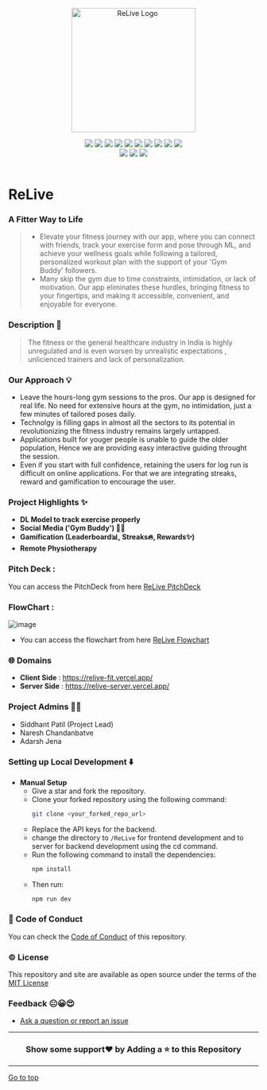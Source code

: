 <p align="center"><img src="https://github.com/Siddhant-Patil0203/localhost-3000/assets/77800620/3add86fc-30ad-414b-87a6-e24c5bf2ac21" alt="ReLive Logo" width="250px" height="250px" align="center"/> </p>

<div align="center">
   <img src="https://img.shields.io/github/repo-size/Siddhant-Patil0203/localhost-3000?style=for-the-badge" />
   <img src="https://img.shields.io/github/issues-raw/Siddhant-Patil0203/localhost-3000?style=for-the-badge" />
   <img src="https://img.shields.io/github/issues-closed-raw/Siddhant-Patil0203/localhost-3000?style=for-the-badge" />
   <img src="https://img.shields.io/github/license/Siddhant-Patil0203/localhost-3000?style=for-the-badge" />
   <img src="https://img.shields.io/github/issues-pr-raw/Siddhant-Patil0203/localhost-3000?style=for-the-badge" />
   <img src="https://img.shields.io/github/issues-pr-closed-raw/Siddhant-Patil0203/localhost-3000?style=for-the-badge" />
   <img src="https://img.shields.io/github/stars/Siddhant-Patil0203/localhost-3000?style=for-the-badge" />
   <img src="https://img.shields.io/github/contributors/Siddhant-Patil0203/localhost-3000?style=for-the-badge" />
   <img src="https://img.shields.io/github/forks/Siddhant-Patil0203/localhost-3000?style=for-the-badge" />
   <img src="https://img.shields.io/github/last-commit/Siddhant-Patil0203/localhost-3000?style=for-the-badge" />
   <br>
   <img src="https://forthebadge.com/images/badges/open-source.svg" />
   <img src="https://forthebadge.com/images/badges/built-by-developers.svg" />
   <img src="https://forthebadge.com/images/badges/powered-by-coffee.svg" />
</div>

<br />

# ReLive
### A Fitter Way to Life

>  - Elevate your fitness journey with our app, where you can connect with friends, track your exercise form and pose through ML, and achieve your wellness goals while following a tailored, personalized workout plan with the support of your 'Gym Buddy' followers.
>  - Many skip the gym due to time constraints, intimidation, or lack of motivation. Our app eliminates these hurdles, bringing fitness to your fingertips, and making it accessible, convenient, and enjoyable for everyone.

### Description 📑
> The fitness or the general healthcare industry in India is highly unregulated and is even worsen by unrealistic expectations , unlicienced trainers and lack of personalization.

### Our Approach 💡
- Leave the hours-long gym sessions to the pros. Our app is designed for real life. No need for extensive hours at the gym, no intimidation, just a few minutes of tailored poses daily.
- Technolgy is filling gaps in almost all the sectors to its potential in revolutionizing the fitness industry remains largely untapped.
- Applications built for youger people is unable to guide the older population, Hence we are providing easy interactive guiding throught the session.
- Even if you start with full confidence, retaining the users for log run is difficult on online applications. For that we are integrating streaks, reward and gamification to encourage the user.

### Project Highlights ✨
- **DL Model to track exercise properly**
- **Social Media ('Gym Buddy') 🤜🤛**
- **Gamification (Leaderboard📊, Streaks🔥, Rewards✨)**
- **Remote Physiotherapy**

### Pitch Deck : 
You can access the PitchDeck from here [ReLive PitchDeck](https://docs.google.com/presentation/d/e/2PACX-1vSDPcjHNUJDj1WryBGcTMCmM0HV3B_QzxKVKDV5wiw1KNU0Qu9YT_UQZzJEtLfxVg-QNXCErvmuL7Cl/pub?start=true&loop=false&delayms=3000)

### FlowChart :

![image](https://github.com/Siddhant-Patil0203/localhost-3000/assets/77800620/0ba4e6e9-31be-41cb-92f8-e4b06dc69f98)

- You can access the flowchart from here [ReLive Flowchart](https://miro.com/app/board/uXjVNbKraZ4=/?share_link_id=496277461069)

### 🌐 Domains  
- **Client Side** : https://relive-fit.vercel.app/
- **Server Side** : https://relive-server.vercel.app/

### Project Admins 🙋‍♂️
- Siddhant Patil (Project Lead)
- Naresh Chandanbatve
- Adarsh Jena

### Setting up Local Development ⬇️  
- **Manual Setup**
  - Give a star and fork the repository.
  - Clone your forked repository using the following command:
    ```bash
    git clone <your_forked_repo_url>
    ```
  - Replace the API keys for the backend.
  - change the directory to `/ReLive` for frontend development and to server for backend development using the cd command.
  - Run the following command to install the dependencies:
    ```bash
    npm install
    ```
  - Then run:
    ```bash
    npm run dev
    ```

### 📝 Code of Conduct 
You can check the [Code of Conduct](CODE_OF_CONDUCT.md) of this repository.

### ©️ License 
This repository and site are available as open source under the terms of the [MIT License](LICENSE)

### Feedback 😐😀😍

- [Ask a question or report an issue](https://github.com/Siddhant-Patil0203/localhost-3000/issues)

---

<h3 align="center"> Show some support❤️ by Adding a ⭐ to this Repository </h3>

---
 
[Go to top]()



